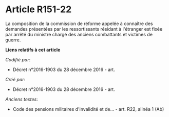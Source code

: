 # Article R151-22

La composition de la commission de réforme appelée à connaître des demandes présentées par les ressortissants résidant à
l'étranger est fixée par arrêté du ministre chargé des anciens combattants et victimes de guerre.

**Liens relatifs à cet article**

_Codifié par_:

  - Décret n°2016-1903 du 28 décembre 2016 - art.

_Créé par_:

  - Décret n°2016-1903 du 28 décembre 2016 - art.

_Anciens textes_:

  - Code des pensions militaires d'invalidité et de... - art. R22, alinéa 1 (Ab)

